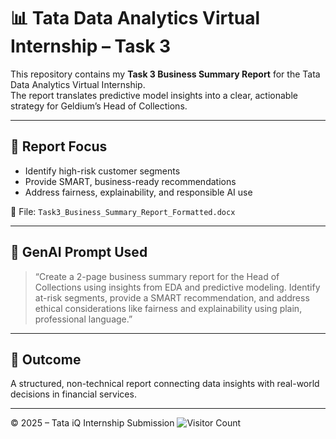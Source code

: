 # 📊 Tata Data Analytics Virtual Internship – Task 3

This repository contains my **Task 3 Business Summary Report** for the Tata Data Analytics Virtual Internship.  
The report translates predictive model insights into a clear, actionable strategy for Geldium’s Head of Collections.

---

## 📝 Report Focus
- Identify high-risk customer segments
- Provide SMART, business-ready recommendations
- Address fairness, explainability, and responsible AI use

📎 File: `Task3_Business_Summary_Report_Formatted.docx`

---

## 🤖 GenAI Prompt Used

> “Create a 2-page business summary report for the Head of Collections using insights from EDA and predictive modeling. Identify at-risk segments, provide a SMART recommendation, and address ethical considerations like fairness and explainability using plain, professional language.”

---

## 🎯 Outcome
A structured, non-technical report connecting data insights with real-world decisions in financial services.


---
© 2025 – Tata iQ Internship Submission
![Visitor Count](https://profile-counter.glitch.me/BandiYamuna-tata-task2-model-plan/count.svg)



